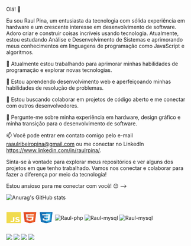 Olá! 👋

Eu sou Raul Pina, um entusiasta da tecnologia com sólida experiência em hardware e um crescente interesse em desenvolvimento de software. Adoro criar e construir coisas incríveis usando tecnologia. Atualmente, estou estudando Análise e Desenvolvimento de Sistemas e aprimorando meus conhecimentos em linguagens de programação como JavaScript e algoritmos.

🔭 Atualmente estou trabalhando para aprimorar minhas habilidades de programação e explorar novas tecnologias.

🌱 Estou aprendendo desenvolvimento web e aperfeiçoando minhas habilidades de resolução de problemas.

👯 Estou buscando colaborar em projetos de código aberto e me conectar com outros desenvolvedores.

💬 Pergunte-me sobre minha experiência em hardware, design gráfico e minha transição para o desenvolvimento de software.

📫 Você pode entrar em contato comigo pelo e-mail raaulribeiropina@gmail.com ou me conectar no LinkedIn https://www.linkedin.com/in/raulrpina/.

Sinta-se à vontade para explorar meus repositórios e ver alguns dos projetos em que tenho trabalhado. Vamos nos conectar e colaborar para fazer a diferença por meio da tecnologia!

<!-- Você pode saber mais sobre mim e meus projetos no meu site/portfolio: [URL do seu site/portfolio] -->
Estou ansioso para me conectar com você! 😊
-->

![Anurag's GitHub stats](https://github-readme-stats.vercel.app/api?username=raulrpina&show_icons=true&theme=radical)

<div style="display: inline_block"><br>
  <img align="center" alt="Raul-Js" height="30" width="40" src="https://raw.githubusercontent.com/devicons/devicon/master/icons/javascript/javascript-plain.svg">
  <img align="center" alt="Raul-HTML" height="30" width="40" src="https://raw.githubusercontent.com/devicons/devicon/master/icons/html5/html5-original.svg">
  <img align="center" alt="Raul-CSS" height="30" width="40" src="https://raw.githubusercontent.com/devicons/devicon/master/icons/css3/css3-original.svg">
  <img align="center" alt="Raul-php" height="30" width="40" src="https://img.shields.io/badge/PHP-777BB4?style=for-the-badge&logo=php&logoColor=white">
  <img align="center" alt="Raul-mysql" height="30" width="40" src="https://img.shields.io/badge/MySQL-00000F?style=for-the-badge&logo=mysql&logoColor=white">
  <img align="center" alt="Raul-mysql" height="30" width="40" src="https://img.shields.io/badge/GitHub-100000?style=for-the-badge&logo=github&logoColor=white">
  
 </div>
  
  ##
 
<div> 

  <a href="https://www.instagram.com/raulrpina/" target="_blank"><img src="https://img.shields.io/badge/-Instagram-%23E4405F?style=for-the-badge&logo=instagram&logoColor=white" target="_blank"></a>
   <a href = "raaulribeiropina@gmail.com"><img src="https://img.shields.io/badge/-Gmail-%23333?style=for-the-badge&logo=gmail&logoColor=white" target="_blank"></a>
  <a href="https://www.linkedin.com/in/raulrpina/" target="_blank"><img src="https://img.shields.io/badge/-LinkedIn-%230077B5?style=for-the-badge&logo=linkedin&logoColor=white" target="_blank"></a> 
  <a href="https://wa.me/5535999765118" target="_blank"><img src="https://img.shields.io/badge/WhatsApp-25D366?style=for-the-badge&logo=whatsapp&logoColor=white" target="_blank"></a> 
</div>

